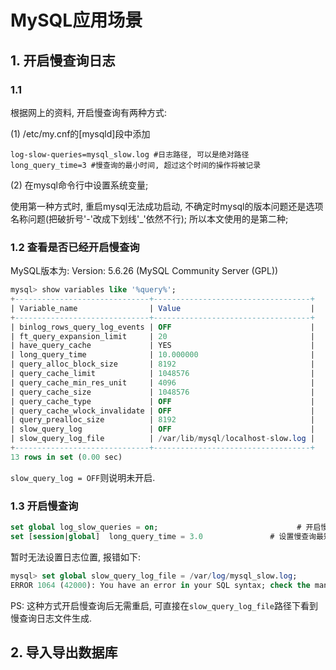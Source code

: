 # MySQL应用场景

## 1. 开启慢查询日志

### 1.1 

根据网上的资料, 开启慢查询有两种方式:

(1) /etc/my.cnf的[mysqld]段中添加
```
log-slow-queries=mysql_slow.log #日志路径, 可以是绝对路径
long_query_time=3 #慢查询的最小时间, 超过这个时间的操作将被记录
```
(2) 在mysql命令行中设置系统变量;

使用第一种方式时, 重启mysql无法成功启动, 不确定时mysql的版本问题还是选项名称问题(把破折号'-'改成下划线'_'依然不行); 所以本文使用的是第二种;

### 1.2 查看是否已经开启慢查询

MySQL版本为: Version: 5.6.26 (MySQL Community Server (GPL))

```sql
mysql> show variables like '%query%';
+------------------------------+-----------------------------------+
| Variable_name                | Value                             |
+------------------------------+-----------------------------------+
| binlog_rows_query_log_events | OFF                               |
| ft_query_expansion_limit     | 20                                |
| have_query_cache             | YES                               |
| long_query_time              | 10.000000                         |
| query_alloc_block_size       | 8192                              |
| query_cache_limit            | 1048576                           |
| query_cache_min_res_unit     | 4096                              |
| query_cache_size             | 1048576                           |
| query_cache_type             | OFF                               |
| query_cache_wlock_invalidate | OFF                               |
| query_prealloc_size          | 8192                              |
| slow_query_log               | OFF                               |
| slow_query_log_file          | /var/lib/mysql/localhost-slow.log |
+------------------------------+-----------------------------------+
13 rows in set (0.00 sec)
```

`slow_query_log = OFF`则说明未开启.

### 1.3 开启慢查询

```sql
set global log_slow_queries = on;                               # 开启慢日志
set [session|global]  long_query_time = 3.0               # 设置慢查询最短时间, 可精确到毫秒
```

暂时无法设置日志位置, 报错如下:

```sql
mysql> set global slow_query_log_file = /var/log/mysql_slow.log;
ERROR 1064 (42000): You have an error in your SQL syntax; check the manual that corresponds to your MySQL server version for the right syntax to use near '/var/log/mysql_slow.log' at line 1
```

PS: 这种方式开启慢查询后无需重启, 可直接在`slow_query_log_file`路径下看到慢查询日志文件生成.

## 2. 导入导出数据库

